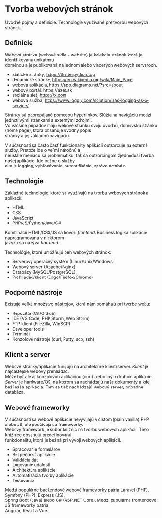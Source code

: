 # Tvorba webových stránok

Úvodné pojmy a definície. Technológie využívané pre tvorbu webových stránok. 

## Definície

Webová stránka (webové sídlo - website) je kolekcia stránok ktorá je identifikovaná unikátnou  
doménou a je publikovaná na jednom alebo viacerých webových serveroch.  

- statické stránky, https://tkinterpython.top
- dynamické stránky, https://en.wikipedia.org/wiki/Main_Page 
- webová aplikácia, https://app.diagrams.net/?src=about
- webový portál, https://azet.sk
- sociálna sieť, https://x.com
- webová služba, https://www.loggly.com/solution/laas-logging-as-a-service/

Stránky sú poprepájané pomocou hyperlinkov. Slúžia na navigáciu medzi jednotlivými stránkami a externými zdrojmi.  
Vo väčšine prípadov majú webové stránku svoju úvodnú, domovskú stránku (home page), ktorá obsahuje úvodný popis  
stránky a jej základnú navigáciu.  

V súčasnosti sa často časť funkcionality aplikácií outsorcuje na externé služby. Pretože ide o veľmi náročnú a  
neustále meniacu sa problematiku, tak sa outsorcingom zjednoduší tvorba našej aplikácie. Ide bežne o služby  
ako je logging, vyhľadávanie, autentifikácia, správa databáz.  


## Technológie

Základné technológie, ktoré sa využívajú na tvorbu webových stránok a aplikácií:

- HTML
- CSS
- JavaScript
- PHP/JS/Python/Java/C#

Kombinácii HTML/CSS/JS sa hovorí *frontend*. Business logika aplikácie naprogramovaná v niektorom  
jazyku sa nazýva *backend*.

Technológie, ktoré umožňujú beh webových stránok:

- Serverový operačný systém (Linux/Unix/Windows)
- Webový server (Apache/Nginx) 
- Databázy (MySQL/PostgreSQL) 
- Prehliadač/klient (Edge/Firefox/Chrome)

## Podporné nástroje

Existuje veľké množstvo nástrojov, ktorá nám pomáhajú pri tvorbe webu:  

- Repozitár (Git/Github)
- IDE (VS Code, PHP Storm, Web Storm)
- FTP klient (FileZilla, WinSCP)
- Developer tools
- Terminál
- Konzolové nástroje (curl, Putty, scp, ssh)
  
## Klient a server

Webové stránky/aplikácie fungujú na architektúre klient/server. *Klient* je najčastejšie webový prehliadač.  
Môže byť ale aj konzolovou aplikáciou (curl) alebo iným druhom aplikácie. *Server* je hardware/OS, na ktorom 
sa nachádzajú naše dokumenty a kde beží naša aplikácia. Tam sa tiež nachádzajú webový server, prípadne databáza.  

## Webové frameworky

V súčasnosti sa webové aplikácie nevyvíjajú v čistom (plain vanilla) PHP alebo JS, ale používajú sa frameworky.  
Webový framework je súbor knižníc na tvorbu webových aplikácií. Tieto knižnice obsahujú predefinovanú  
funkcionalitu, ktorá je bežná pri vývoji webových aplikácií.  

- Spracovanie formulárov
- Bezpečnosť aplikácie
- Validácia dát
- Logovanie udalostí
- Architektúra aplikácie
- Automatizácia tvorby aplikácie
- Testovanie

Medzi populárne backendové webové frameworky patria Laravel (PHP), Symfony (PHP), Express (JS),  
Spring Boot (Java) alebo C# (ASP.NET Core). Medzi pupulárne frontendové JS frameworky patria  
Angular, React a Vue.  



